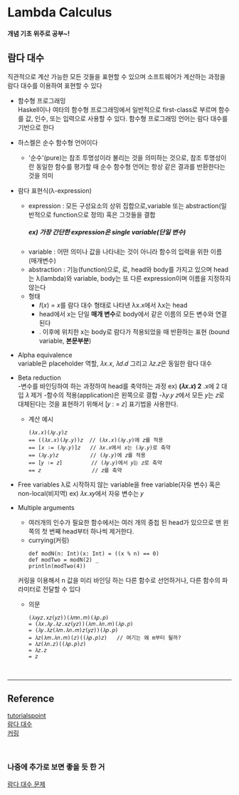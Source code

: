 # Lambda Calculus

#### 개념 기초 위주로 공부~!

## 람다 대수
직관적으로 계산 가능한 모든 것들을 표현할 수 있으며 소프트웨어가 계산하는 과정을 람다 대수를 이용하여 표현할 수 있다
- 함수형 프로그래밍    
    Haskell이나 여타의 함수형 프로그래밍에서 일반적으로 first-class로 부르며 함수를 값, 인수, 또는 입력으로 사용할 수 있다. 함수형 프로그래밍 언어는 람다 대수를 기반으로 한다
- 하스켈은 순수 함수형 언어이다
    -  '순수'(pure)는 참조 투명성이라 불리는 것을 의미하는 것으로, 참조 투명성이란 동일한 함수를 평가할 때 순수 함수형 언어는 항상 같은 결과를 반환한다는 것을 의미

- 람다 표현식(λ-expression)   
    - expression : 모든 구성요소의 상위 집합으로,variable 또는 abstraction(일반적으로 function으로 정의) 혹은 그것들을 결합
        ##### ex) 가장 간단한 expression은 single variable(단일 변수)
    - variable :  어떤 의미나 값을 나타내는 것이 아니라 함수의 입력을 위한 이름 (매개변수)
    - abstraction :  기능(function)으로, 로, head와 body를 가지고 있으며 head는 λ(lambda)와 variable, body는 또 다른 expression이며 이름을 지정하지 않는다
    - 형태
        - 𝑓(𝑥) = 𝑥를 람다 대수 형태로 나타낸 λx.x에서 λx는 head
        - head에서 x는 단일 **매개 변수**로 body에서 같은 이름의 모든 변수와 연결된다
        - . 이후에 위치한 x는 body로 람다가 적용되었을 때 반환하는 표현 (bound variable, **본문부분**)
- Alpha equivalence    
    variable은 placeholder 역할, 𝜆𝑥.𝑥, 𝜆𝑑.𝑑 그리고 𝜆𝑧.𝑧은 동일한 람다 대수
- Beta reduction  
    -변수를 바인딩하여 하는 과정하여 head를 축약하는 과정
    ex) **(𝜆𝑥.𝑥) 2** .x에 2 대입 𝜆 제거
    -함수의 적용(application)은 왼쪽으로 결합
    -λ𝑦.𝑦 𝑧에서 모든 𝑦는 𝑧로 대체된다는 것을 표현하기 위해서 [𝑦 : = 𝑧] 표기법을 사용한다.
    - 계산 예시
        ```
        (𝜆𝑥.𝑥)(𝜆𝑦.𝑦)𝑧
        == ((𝜆𝑥.𝑥)(𝜆𝑦.𝑦))𝑧  // (𝜆𝑥.𝑥)(𝜆𝑦.𝑦)에 𝑧를 적용
        == [𝑥 ∶= (𝜆𝑦.𝑦)]𝑧   // 𝜆𝑥.𝑥에서 𝑥는 (𝜆𝑦.𝑦)로 축약
        == (𝜆𝑦.𝑦)𝑧          // (𝜆𝑦.𝑦)에 𝑧를 적용
        == [𝑦 ∶= 𝑧]         // (𝜆𝑦.𝑦)에서 𝑦는 𝑧로 축약
        == 𝑧                // 𝑧를 축약
        ```
- Free variables
    λ로 시작하지 않는 variable을 free variable(자유 변수) 혹은 non-local(비지역)
    ex) 𝜆𝑥.𝑥𝑦에서 자유 변수는 𝑦
- Multiple arguments  
    - 여러개의 인수가 필요한 함수에서는 여러 개의 중첩 된 head가 있으므로 맨 왼쪽의 첫 번째 head부터 하나씩 제거한다.
    - currying(커링)
        ```
        def modN(n: Int)(x: Int) = ((x % n) == 0)
        def modTwo = modN(2) _
        println(modTwo(4))
        ```
    커링을 이용해서 n 값을 미리 바인딩 하는 다른 함수로 선언하거나, 다른 함수의 파라미터로 전달할 수 있다
    - 의문
        ```
        (𝜆𝑥𝑦𝑧.𝑥𝑧(𝑦𝑧))(𝜆𝑚𝑛.𝑚)(𝜆𝑝.𝑝)
        = (𝜆𝑥.𝜆𝑦.𝜆𝑧.𝑥𝑧(𝑦𝑧))(𝜆𝑚.𝜆𝑛.𝑚)(𝜆𝑝.𝑝)
        = (𝜆𝑦.𝜆𝑧(𝜆𝑚.𝜆𝑛.𝑚)𝑧(𝑦𝑧))(𝜆𝑝.𝑝)
        = 𝜆𝑧(𝜆𝑚.𝜆𝑛.𝑚)(𝑧)((𝜆𝑝.𝑝)𝑧)   // 여기는 왜 m부터 될까?
        = 𝜆𝑧(𝜆𝑛.𝑧)((𝜆𝑝.𝑝)𝑧)
        = 𝜆𝑧.𝑧
        = 𝑧
        ```
<br/>
<hr/>

## Reference

[tutorialspoint](https://www.tutorialspoint.com/functional_programming/index.htm)  
[람다 대수](https://www.sangkon.com/haskell-study-part02/)   
[커링](https://wikidocs.net/29770)

<br/>

### 나중에 추가로 보면 좋을 듯 한 거
[람다 대수 문제](https://helloworld.kurly.com/blog/lambda-calculus-1/)
